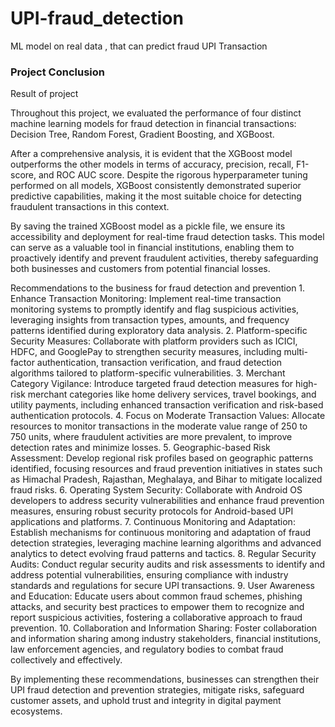 # UPI-fraud_detection
ML model on real data , that can predict fraud UPI Transaction 
### Project Conclusion

Result of project 

Throughout this project, we evaluated the performance of four distinct machine learning models for fraud detection in financial transactions: Decision Tree, Random Forest, Gradient Boosting, and XGBoost.

After a comprehensive analysis, it is evident that the XGBoost model outperforms the other models in terms of accuracy, precision, recall, F1-score, and ROC AUC score. Despite the rigorous hyperparameter tuning performed on all models, XGBoost consistently demonstrated superior predictive capabilities, making it the most suitable choice for detecting fraudulent transactions in this context.

By saving the trained XGBoost model as a pickle file, we ensure its accessibility and deployment for real-time fraud detection tasks. This model can serve as a valuable tool in financial institutions, enabling them to proactively identify and prevent fraudulent activities, thereby safeguarding both businesses and customers from potential financial losses.


Recommendations to the business for fraud detection and prevention
	1.	Enhance Transaction Monitoring: Implement real-time transaction monitoring systems to promptly identify and flag suspicious activities, leveraging insights from transaction types, amounts, and frequency patterns identified during exploratory data analysis.
	2.	Platform-specific Security Measures: Collaborate with platform providers such as ICICI, HDFC, and GooglePay to strengthen security measures, including multi-factor authentication, transaction verification, and fraud detection algorithms tailored to platform-specific vulnerabilities.
	3.	Merchant Category Vigilance: Introduce targeted fraud detection measures for high-risk merchant categories like home delivery services, travel bookings, and utility payments, including enhanced transaction verification and risk-based authentication protocols.
	4.	Focus on Moderate Transaction Values: Allocate resources to monitor transactions in the moderate value range of 250 to 750 units, where fraudulent activities are more prevalent, to improve detection rates and minimize losses.
	5.	Geographic-based Risk Assessment: Develop regional risk profiles based on geographic patterns identified, focusing resources and fraud prevention initiatives in states such as Himachal Pradesh, Rajasthan, Meghalaya, and Bihar to mitigate localized fraud risks.
	6.	Operating System Security: Collaborate with Android OS developers to address security vulnerabilities and enhance fraud prevention measures, ensuring robust security protocols for Android-based UPI applications and platforms.
	7.	Continuous Monitoring and Adaptation: Establish mechanisms for continuous monitoring and adaptation of fraud detection strategies, leveraging machine learning algorithms and advanced analytics to detect evolving fraud patterns and tactics.
	8.	Regular Security Audits: Conduct regular security audits and risk assessments to identify and address potential vulnerabilities, ensuring compliance with industry standards and regulations for secure UPI transactions.
	9.	User Awareness and Education: Educate users about common fraud schemes, phishing attacks, and security best practices to empower them to recognize and report suspicious activities, fostering a collaborative approach to fraud prevention.
	10.	Collaboration and Information Sharing: Foster collaboration and information sharing among industry stakeholders, financial institutions, law enforcement agencies, and regulatory bodies to combat fraud collectively and effectively.

By implementing these recommendations, businesses can strengthen their UPI fraud detection and prevention strategies, mitigate risks, safeguard customer assets, and uphold trust and integrity in digital payment ecosystems.


